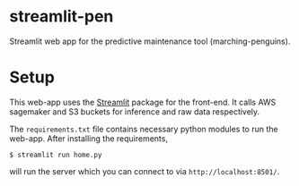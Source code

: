 # streamlit-pen
Streamlit web app for the predictive maintenance tool (marching-penguins).

# Setup

This web-app uses the [Streamlit](https://streamlit.io/) package for the front-end. It calls AWS sagemaker and S3 buckets for inference and raw data respectively.

The `requirements.txt` file contains necessary python modules to run the web-app. After installing the requirements,

```
$ streamlit run home.py
```
 
will run the server which you can connect to via `http://localhost:8501/`.
